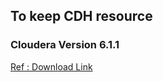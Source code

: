 ## To keep CDH resource

### Cloudera Version 6.1.1

[Ref : Download Link](https://archive.cloudera.com/cm6/6.1.0/cloudera-manager-installer.bin)

